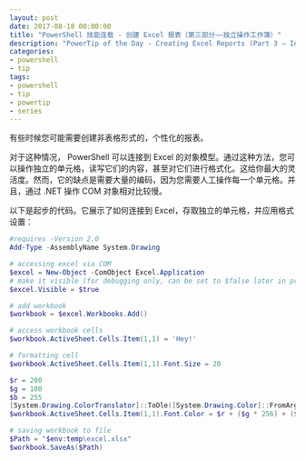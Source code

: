 ```yaml
---
layout: post
date: 2017-08-18 00:00:00
title: "PowerShell 技能连载 - 创建 Excel 报表（第三部分——独立操作工作簿）"
description: "PowerTip of the Day - Creating Excel Reports (Part 3 – Individually Accessing Workbook)"
categories:
- powershell
- tip
tags:
- powershell
- tip
- powertip
- series
---
```

有些时候您可能需要创建非表格形式的，个性化的报表。

对于这种情况， PowerShell 可以连接到 Excel 的对象模型。通过这种方法，您可以操作独立的单元格，读写它们的内容，甚至对它们进行格式化。这给你最大的灵活度。然而，它的缺点是需要大量的编码，因为您需要人工操作每一个单元格。并且，通过 .NET 操作 COM 对象相对比较慢。

以下是起步的代码。它展示了如何连接到 Excel，存取独立的单元格，并应用格式设置：

```powershell
#requires -Version 2.0
Add-Type -AssemblyName System.Drawing

# accessing excel via COM
$excel = New-Object -ComObject Excel.Application
# make it visible (for debugging only, can be set to $false later in production)
$excel.Visible = $true

# add workbook
$workbook = $excel.Workbooks.Add()

# access workbook cells
$workbook.ActiveSheet.Cells.Item(1,1) = 'Hey!'

# formatting cell
$workbook.ActiveSheet.Cells.Item(1,1).Font.Size = 20

$r = 200
$g = 100
$b = 255
[System.Drawing.ColorTranslator]::ToOle([System.Drawing.Color]::FromArgb(255,$r,$g,$b))
$workbook.ActiveSheet.Cells.Item(1,1).Font.Color = $r + ($g * 256) + ($b * 256 * 256)

# saving workbook to file
$Path = "$env:temp\excel.xlsx"
$workbook.SaveAs($Path)
```

<!--本文国际来源：[Creating Excel Reports (Part 3 – Individually Accessing Workbook)](http://community.idera.com/powershell/powertips/b/tips/posts/creating-excel-reports-part-3-individually-accessing-workbook)-->
